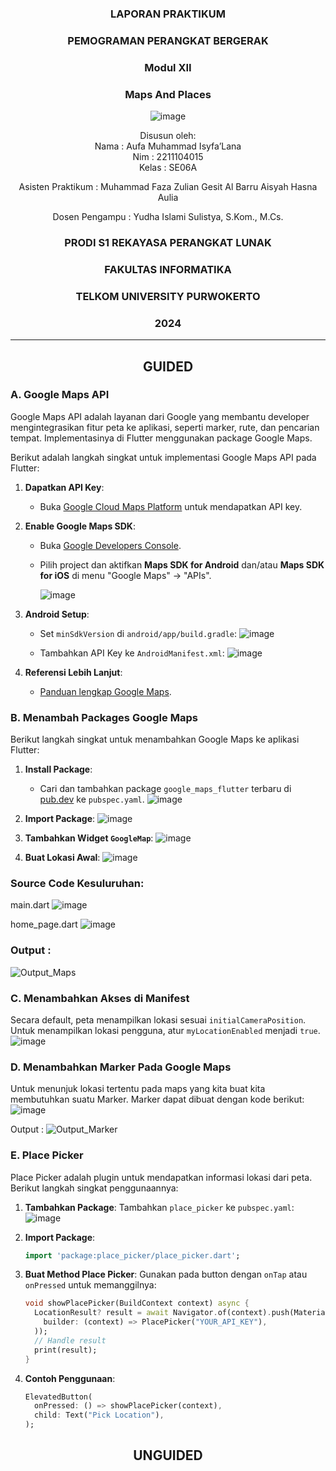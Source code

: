 <div align="center">

### LAPORAN PRAKTIKUM

### PEMOGRAMAN PERANGKAT BERGERAK

### Modul XII
### Maps And Places

![image](https://github.com/user-attachments/assets/2948daec-1e7a-4765-8f23-df638a387c87)

Disusun oleh:  
Nama : Aufa Muhammad Isyfa’Lana  
Nim : 2211104015  
Kelas : SE06A

Asisten Praktikum : 
Muhammad Faza Zulian Gesit Al Barru 
Aisyah Hasna Aulia 

Dosen Pengampu : 
Yudha Islami Sulistya, S.Kom., M.Cs. 

### PRODI S1 REKAYASA PERANGKAT LUNAK  
### FAKULTAS INFORMATIKA  
### TELKOM UNIVERSITY PURWOKERTO  
### 2024

</div>

---
<div align="center">

## GUIDED
</div>

### A. Google Maps API
Google Maps API adalah layanan dari Google yang membantu developer mengintegrasikan fitur peta ke aplikasi, seperti marker, rute, dan pencarian tempat. Implementasinya di Flutter menggunakan package Google Maps.

Berikut adalah langkah singkat untuk implementasi Google Maps API pada Flutter:

1. **Dapatkan API Key**: 
   - Buka [Google Cloud Maps Platform](https://cloud.google.com/maps-platform/) untuk mendapatkan API key.

2. **Enable Google Maps SDK**:
   - Buka [Google Developers Console](https://console.cloud.google.com/).
   - Pilih project dan aktifkan **Maps SDK for Android** dan/atau **Maps SDK for iOS** di menu "Google Maps" → "APIs".

     ![image](https://github.com/user-attachments/assets/573f2511-36e5-46ad-8ebf-f34268ce2fad)


3. **Android Setup**:
   - Set `minSdkVersion` di `android/app/build.gradle`:
     ![image](https://github.com/user-attachments/assets/0204d0f8-d1f3-4f73-a3e6-efb758465a39)

   - Tambahkan API Key ke `AndroidManifest.xml`:
     ![image](https://github.com/user-attachments/assets/152d7432-06cf-4882-90eb-2afabd98f2b5)


4. **Referensi Lebih Lanjut**: 
   - [Panduan lengkap Google Maps](https://developers.google.com/maps/gmp-get-started).

### B. Menambah Packages Google Maps 
Berikut langkah singkat untuk menambahkan Google Maps ke aplikasi Flutter:

1. **Install Package**:
   - Cari dan tambahkan package `google_maps_flutter` terbaru di [pub.dev](https://pub.dev) ke `pubspec.yaml`.
     ![image](https://github.com/user-attachments/assets/e206bb7d-a3a9-409f-a94c-0cda839822cf)


2. **Import Package**:
   ![image](https://github.com/user-attachments/assets/bef2c1d8-d969-477c-9da8-aad4bd873904)

   

3. **Tambahkan Widget `GoogleMap`**:
   ![image](https://github.com/user-attachments/assets/d4690cf2-c53b-4d83-b15b-021665d3574a)


4. **Buat Lokasi Awal**:
   ![image](https://github.com/user-attachments/assets/2347679b-1f5d-4186-bae8-3220822e88a4)


### **Source Code Kesuluruhan**:
   main.dart
   ![image](https://github.com/user-attachments/assets/ada01d4f-4cc0-4c72-973a-4f4744dfd548)

   home_page.dart
   ![image](https://github.com/user-attachments/assets/d670b9c6-f710-4603-84ff-6dbb50135a9f)
   
### **Output** :
  ![Output_Maps ](https://github.com/user-attachments/assets/dea6aafe-41dc-4780-b55e-707021b11fb0)

### C. Menambahkan Akses di Manifest 
Secara default, peta menampilkan lokasi sesuai `initialCameraPosition`. Untuk menampilkan lokasi pengguna, atur `myLocationEnabled` menjadi `true`.
![image](https://github.com/user-attachments/assets/bd4c8180-721e-479f-99c4-9bd038b30c09)

### D. Menambahkan Marker Pada Google Maps
Untuk menunjuk lokasi tertentu pada maps yang kita buat kita membutuhkan suatu Marker. Marker dapat dibuat dengan kode berikut: 
![image](https://github.com/user-attachments/assets/0aa82b37-b738-43ed-8cb3-5b2029e7c2e0)

Output :
![Output_Marker](https://github.com/user-attachments/assets/5d5d0b21-aeee-4aee-9592-75d3575ddaf9)



### E. Place Picker 
Place Picker adalah plugin untuk mendapatkan informasi lokasi dari peta. Berikut langkah singkat penggunaannya:

1. **Tambahkan Package**:
   Tambahkan `place_picker` ke `pubspec.yaml`:
   ![image](https://github.com/user-attachments/assets/cbf6ac04-f736-4056-ab0e-92d3868c6485)


2. **Import Package**:
   ```dart
   import 'package:place_picker/place_picker.dart';
   ```

3. **Buat Method Place Picker**:
   Gunakan pada button dengan `onTap` atau `onPressed` untuk memanggilnya:
   ```dart
   void showPlacePicker(BuildContext context) async {
     LocationResult? result = await Navigator.of(context).push(MaterialPageRoute(
       builder: (context) => PlacePicker("YOUR_API_KEY"),
     ));
     // Handle result
     print(result);
   }
   ```

4. **Contoh Penggunaan**:
   ```dart
   ElevatedButton(
     onPressed: () => showPlacePicker(context),
     child: Text("Pick Location"),
   );
   ```



<div align="center">

## UNGUIDED
</div>
